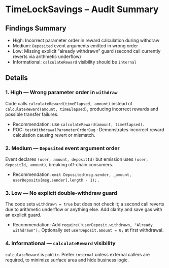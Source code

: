 # TimeLockSavings – Audit Summary


## Findings Summary
- High: Incorrect parameter order in reward calculation during withdraw
- Medium: `Deposited` event arguments emitted in wrong order
- Low: Missing explicit “already withdrawn” guard (second call currently reverts via arithmetic underflow)
- Informational: `calculateReward` visibility should be `internal`



## Details
### 1. High — Wrong parameter order in `withdraw`
Code calls `calculateReward(timeElapsed, amount)` instead of `calculateReward(amount, timeElapsed)`, producing incorrect rewards and possible transfer failures.

- Recommendation: use `calculateReward(amount, timeElapsed)`.
- POC:
`testWithdrawalParameterOrderBug` : Demonstrates incorrect reward calculation causing revert or mismatch.


### 2. Medium — `Deposited` event argument order

Event declares `(user, amount, depositId)` but emission uses `(user, depositId, amount)`, breaking off-chain consumers.
- Recommendation: `emit Deposited(msg.sender, _amount, userDeposits[msg.sender].length - 1);` . 
  

### 3. Low — No explicit double-withdraw guard

The code sets `withdrawn = true` but does not check it; a second call reverts due to arithmetic underflow or anything else. Add clarity and save gas with an explicit guard.

- Recommendation:
Add `require(!userDeposit.withdrawn, "Already withdrawn");`
Optionally set `userDeposit.amount = 0;` at first withdrawal.
  

### 4. Informational — `calculateReward` visibility

`calculateReward` is `public`. Prefer `internal` unless external callers are required, to minimize surface area and hide business logic.